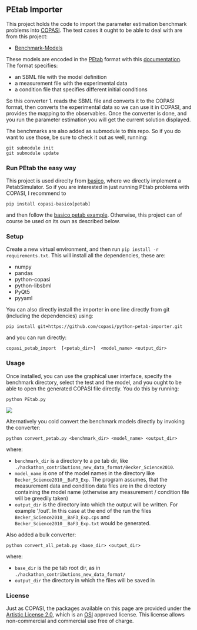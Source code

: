## PEtab Importer
This project holds the code to import the parameter estimation benchmark problems into [COPASI](https://copasi.org). The test cases it ought to be able to deal with are from this project: 

* [Benchmark-Models](https://github.com/LeonardSchmiester/Benchmark-Models)

These models are encoded in the [PEtab](https://github.com/ICB-DCM/PEtab/) format with this [documentation](https://github.com/ICB-DCM/PEtab/blob/master/doc/documentation_data_format.md). The format specifies: 

* an SBML file with the model definition
* a measurement file with the experimental data
* a condition file that specifies different initial conditions

So this converter 1. reads the SBML file and converts it to the COPASI format, then converts the experimental data so we can use it in COPASI, and provides the mapping to the observables. Once the converter is done, and you run the parameter estimation you will get the current solution displayed. 

The benchmarks are also added as submodule to this repo. So if you do want to use those, be sure to check it out as well, running: 

	git submodule init 
	git submodule update

### Run PEtab the easy way
This project is used direclty from [basico](https://basico.rtdf.io), where we directly implement a PetabSimulator. So if you are interested in just running PEtab problems with COPASI, I recommend to 

	pip install copasi-basico[petab]
	
and then follow the [basico petab example](https://basico.readthedocs.io/en/latest/notebooks/Working_with_PEtab.html). Otherwise, this project can of course be used on its own as described below. 

### Setup
Create a new virtual environment, and then run `pip install -r requirements.txt`. This will install all the dependencies, these are: 

- numpy
- pandas
- python-copasi
- python-libsbml
- PyQt5
- pyyaml

You can also directly install the importer in one line directly from git (including the dependencies) using: 

	pip install git+https://github.com/copasi/python-petab-importer.git

and you can run directly: 

	copasi_petab_import  [<petab_dir>]  <model_name> <output_dir>

### Usage
Once installed, you can use the graphical user interface, specify the benchmark directory, select the test and the model, and you ought to be able to open the generated COPASI file directly. You do this by running: 

    python PEtab.py
    
<img src="./doc/demo.gif">
    
Alternatively you cold convert the benchmark models directly by invoking the converter: 

    python convert_petab.py <benchmark_dir> <model_name> <output_dir>
    
where:

  * `benchmark_dir` is a directory to a pe tab dir, like `./hackathon_contributions_new_data_format/Becker_Science2010`.
  * `model_name` is one of the model names in the directory like `Becker_Science2010__BaF3_Exp`. The program assumes, that the measurement data and condition data files are in the directory containing the model name (otherwise any measurement / condition file will be greedily taken)
  * `output_dir` is the directory into which the output will be written. For example '/out'. In this case at the end of the run the files `Becker_Science2010__BaF3_Exp.cps` and `Becker_Science2010__BaF3_Exp.txt` would be generated. 

Also added a bulk converter: 

    python convert_all_petab.py <base_dir> <output_dir>
    
where:

  * `base_dir` is the pe tab root dir, as in `./hackathon_contributions_new_data_format/`
  * `output_dir` the directory in which the files will be saved in

### License
Just as COPASI, the packages available on this page are provided under the 
[Artistic License 2.0](http://copasi.org/Download/License/), 
which is an [OSI](http://www.opensource.org/) approved license. This license 
allows non-commercial and commercial use free of charge.
